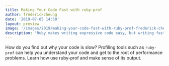 ```yaml
---
title: Making Your Code Fast with ruby-prof
author: frederickcheung
date: '2019-07-05 14:50'
layout: preview
image: '/images/2019/making-your-code-fast-with-ruby-prof-frederick-cheung.jpg'
description: "Ruby makes writing expressive code easy, but writing fast code isn’t always easy and can be a bit of a black art."
---
```


How do you find out why your code is slow? Profiling tools such as `ruby-prof` can help you understand your code and get to the root of performance problems. Learn how use ruby-prof and make sense of its output.

